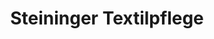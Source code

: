 ---
title: "Steininger Textilpflege"
url: /neckargemuend/steininger-textilpflege/
shop: Wäscherei
---